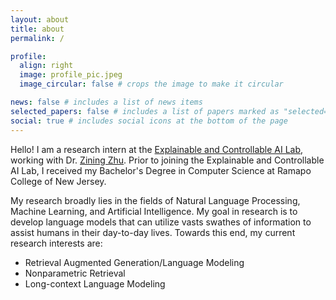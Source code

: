 ```yaml
---
layout: about
title: about
permalink: /

profile:
  align: right
  image: profile_pic.jpeg
  image_circular: false # crops the image to make it circular

news: false # includes a list of news items
selected_papers: false # includes a list of papers marked as "selected={true}"
social: true # includes social icons at the bottom of the page
---
```


Hello! I am a research intern at the [Explainable and Controllable AI Lab](https://ziningzhu.github.io/research/), working with Dr. [Zining Zhu](https://ziningzhu.github.io/). Prior to joining the Explainable and Controllable AI Lab, I received my Bachelor's Degree in Computer Science at Ramapo College of New Jersey. 

My research broadly lies in the fields of Natural Language Processing, Machine Learning, and Artificial Intelligence. My goal in research is to develop language models that can utilize vasts swathes of information to assist humans in their day-to-day lives. Towards this end, my current research interests are: 
- Retrieval Augmented Generation/Language Modeling
- Nonparametric Retrieval 
- Long-context Language Modeling 